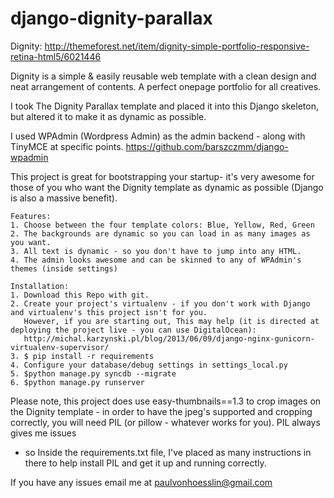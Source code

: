 django-dignity-parallax
=======================

Dignity: http://themeforest.net/item/dignity-simple-portfolio-responsive-retina-html5/6021446

Dignity is a simple & easily reusable web template with a clean design and neat arrangement of contents.
A perfect onepage portfolio for all creatives.

I took The Dignity Parallax template and placed it into this Django skeleton, but altered it to make it as dynamic as possible.

I used WPAdmin (Wordpress Admin) as the admin backend - along with TinyMCE at specific points.
https://github.com/barszczmm/django-wpadmin

This project is great for bootstrapping your startup- it's very awesome for those of you who want the Dignity template
as dynamic as possible (Django is also a massive benefit).

```
Features:
1. Choose between the four template colors: Blue, Yellow, Red, Green
2. The backgrounds are dynamic so you can load in as many images as you want.
3. All text is dynamic - so you don't have to jump into any HTML.
4. The admin looks awesome and can be skinned to any of WPAdmin's themes (inside settings)

Installation:
1. Download this Repo with git.
2. Create your project's virtualenv - if you don't work with Django and virtualenv's this project isn't for you.
   However, if you are starting out, This may help (it is directed at deploying the project live - you can use DigitalOcean): 
   http://michal.karzynski.pl/blog/2013/06/09/django-nginx-gunicorn-virtualenv-supervisor/
3. $ pip install -r requirements
4. Configure your database/debug settings in settings_local.py
5. $python manage.py syncdb --migrate
6. $python manage.py runserver
```

Please note, this project does use easy-thumbnails==1.3 to crop images on the Dignity template - in order to have the jpeg's
supported and cropping correctly, you will need PIL (or pillow - whatever works for you). PIL always gives me issues
- so Inside the requirements.txt file, I've placed as many instructions in there to help install PIL and get it up and
running correctly.

If you have any issues email me at paulvonhoesslin@gmail.com
